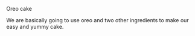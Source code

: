 Oreo cake

We are basically going to use oreo and two other ingredients 
to make our easy and yummy cake.